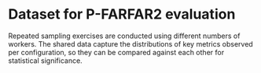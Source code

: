# Dataset for P-FARFAR2 evaluation
Repeated sampling exercises are conducted using different numbers of workers. 
The shared data capture the distributions of key metrics observed per configuration, so they can be compared against each other for statistical significance.
